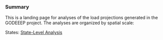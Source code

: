 ### Summary
This is a landing page for analyses of the load projections generated in the GODEEEP project. The analyses are 
organized by spatial scale:

States: [State-Level Analysis](States_Analysis.md)
